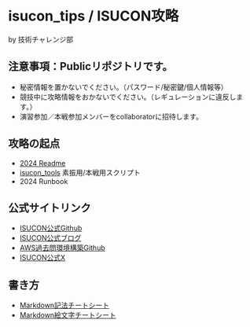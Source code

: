 # isucon_tips / ISUCON攻略
by 技術チャレンジ部

## 注意事項：Publicリポジトリです。
- 秘密情報を置かないでください。（パスワード/秘密鍵/個人情報等）
- 競技中に攻略情報をおかないでください。（レギュレーションに違反します。）
- 演習参加／本戦参加メンバーをcollaboratorに招待します。

## 攻略の起点
- [2024 Readme](https://github.com/ChallengeClub/isucon_tips/blob/main/2024/Readme.md)
- [isucon_tools](https://github.com/ChallengeClub/isucon_tools) 素振用/本戦用スクリプト
- 2024 Runbook

## 公式サイトリンク
- [ISUCON公式Github](https://github.com/isucon)
- [ISUCON公式ブログ](https://isucon.net/)
- [AWS過去問環境構築Github](https://github.com/matsuu/aws-isucon)
- [ISUCON公式X](https://twitter.com/isucon_official?ref_src=twsrc%5Etfw%7Ctwcamp%5Eembeddedtimeline%7Ctwterm%5Escreen-name%3Aisucon_official%7Ctwcon%5Es1_c1)

## 書き方
- [Markdown記法チートシート](https://gist.github.com/mignonstyle/083c9e1651d7734f84c99b8cf49d57fa)
- [Markdown絵文字チートシート](https://www.folklore.place/webtools/markdown/emoji)
